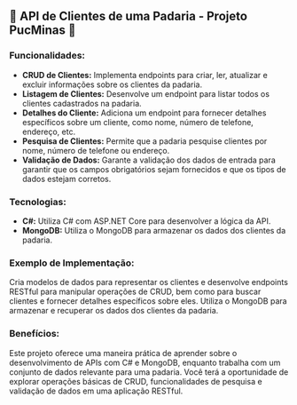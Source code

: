 ## 🥖 API de Clientes de uma Padaria  - Projeto PucMinas 🍰

### Funcionalidades:

- **CRUD de Clientes:** Implementa endpoints para criar, ler, atualizar e excluir informações sobre os clientes da padaria.
- **Listagem de Clientes:** Desenvolve um endpoint para listar todos os clientes cadastrados na padaria.
- **Detalhes do Cliente:** Adiciona um endpoint para fornecer detalhes específicos sobre um cliente, como nome, número de telefone, endereço, etc.
- **Pesquisa de Clientes:** Permite que a padaria pesquise clientes por nome, número de telefone ou endereço.
- **Validação de Dados:** Garante a validação dos dados de entrada para garantir que os campos obrigatórios sejam fornecidos e que os tipos de dados estejam corretos.

### Tecnologias:

- **C#:** Utiliza C# com ASP.NET Core para desenvolver a lógica da API.
- **MongoDB:** Utiliza o MongoDB para armazenar os dados dos clientes da padaria.

### Exemplo de Implementação:

Cria modelos de dados para representar os clientes e desenvolve endpoints RESTful para manipular operações de CRUD, bem como para buscar clientes e fornecer detalhes específicos sobre eles. Utiliza o MongoDB para armazenar e recuperar os dados dos clientes da padaria.

### Benefícios:

Este projeto oferece uma maneira prática de aprender sobre o desenvolvimento de APIs com C# e MongoDB, enquanto trabalha com um conjunto de dados relevante para uma padaria. Você terá a oportunidade de explorar operações básicas de CRUD, funcionalidades de pesquisa e validação de dados em uma aplicação RESTful.
